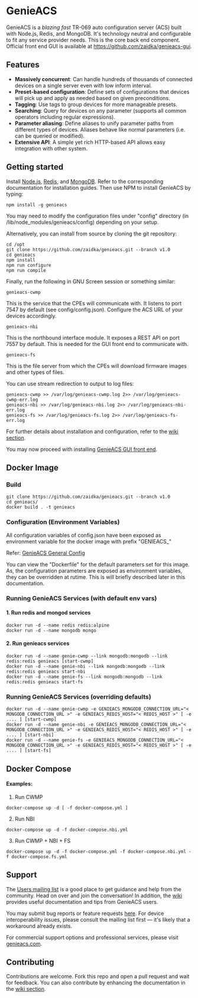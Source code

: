 # GenieACS

GenieACS is a *blazing fast* TR-069 auto configuration server (ACS) built with Node.js, Redis, and MongoDB. It's technology neutral and configurable to fit any service provider needs. This is the core back end component. Official front end GUI is available at https://github.com/zaidka/genieacs-gui.

## Features

* **Massively concurrent**: Can handle hundreds of thousands of connected devices on a single server even with low inform interval.
* **Preset-based configuration**: Define sets of configurations that devices will pick up and apply as needed based on given preconditions.
* **Tagging**: Use tags to group devices for more manageable presets.
* **Searching**: Query for devices on any parameter (supports all common operators including regular expressions).
* **Parameter aliasing**: Define aliases to unify parameter paths from different types of devices. Aliases behave like normal parameters (i.e. can be queried or modified).
* **Extensive API**: A simple yet rich HTTP-based API allows easy integration with other system.

## Getting started

Install [Node.js](http://nodejs.org/), [Redis](http://redis.io/), and [MongoDB](http://www.mongodb.org/). Refer to the corresponding documentation for installation guides. Then use NPM to install GenieACS by typing:

    npm install -g genieacs

You may need to modify the configuration files under "config" directory (in /lib/node_modules/genieacs/config) depending on your setup.

Alternatively, you can install from source by cloning the git repository:

    cd /opt
    git clone https://github.com/zaidka/genieacs.git --branch v1.0
    cd genieacs
    npm install
    npm run configure
    npm run compile

Finally, run the following in GNU Screen session or something similar:

    genieacs-cwmp

This is the service that the CPEs will communicate with. It listens to port 7547 by default (see config/config.json). Configure the ACS URL of your devices accordingly.

    genieacs-nbi

This is the northbound interface module. It exposes a REST API on port 7557 by default. This is needed for the GUI front end to communicate with.

    genieacs-fs

This is the file server from which the CPEs will download firmware images and other types of files.

You can use stream redirection to output to log files:

    genieacs-cwmp >> /var/log/genieacs-cwmp.log 2>> /var/log/genieacs-cwmp-err.log
    genieacs-nbi >> /var/log/genieacs-nbi.log 2>> /var/log/genieacs-nbi-err.log
    genieacs-fs >> /var/log/genieacs-fs.log 2>> /var/log/genieacs-fs-err.log

For further details about installation and configuration, refer to the [wiki section](https://github.com/zaidka/genieacs/wiki).

You may now proceed with installing [GenieACS GUI front end](https://github.com/zaidka/genieacs-gui).

## Docker Image
### Build
```
git clone https://github.com/zaidka/genieacs.git --branch v1.0
cd genieacs/
docker build . -t genieacs
```

### Configuration (Environment Variables)
All configuration variables of config.json have been exposed as environment variable for the docker image with prefix "GENIEACS_"

Refer: [GenieACS General Config](https://github.com/zaidka/genieacs/wiki/GenieACS-General-Config)

You can view the "Dockerfile" for the default parameters set for this image. As, the configuration parameters are exposed as environment variables, they can be overridden at rutime. This is will briefly described later in this documentation.

### Running GenieACS Services (with default env vars)
#### 1. Run redis and mongod services
```
docker run -d --name redis redis:alpine
docker run -d --name mongodb mongo
```

#### 2. Run genieacs services
```
docker run -d --name genie-cwmp --link mongodb:mongodb --link redis:redis genieacs [start-cwmp]
docker run -d --name genie-nbi --link mongodb:mongodb --link redis:redis genieacs start-nbi
docker run -d --name genie-fs --link mongodb:mongodb --link redis:redis genieacs start-fs
```

### Running GenieACS Services (overriding defaults)
```
docker run -d --name genie-cwmp -e GENIEACS_MONGODB_CONNECTION_URL="< MONGODB_CONNECTION_URL >" -e GENIEACS_REDIS_HOST="< REDIS_HOST >" [ -e .... ] [start-cwmp]
docker run -d --name genie-nbi -e GENIEACS_MONGODB_CONNECTION_URL="< MONGODB_CONNECTION_URL >" -e GENIEACS_REDIS_HOST="< REDIS_HOST >" [ -e .... ] [start-nbi]
docker run -d --name genie-fs -e GENIEACS_MONGODB_CONNECTION_URL="< MONGODB_CONNECTION_URL >" -e GENIEACS_REDIS_HOST="< REDIS_HOST >" [ -e .... ] [start-fs]
```

## Docker Compose
#### Examples:
1. Run CWMP
```
docker-compose up -d [ -f docker-compose.yml ]
```
2. Run NBI
```
docker-compose up -d -f docker-compose.nbi.yml
```
3. Run CWMP + NBI + FS
```
docker-compose up -d -f docker-compose.yml -f docker-compose.nbi.yml -f docker-compose.fs.yml
```


## Support

The [Users mailing list](http://lists.genieacs.com) is a good place to get guidance and help from the community. Head on over and join the conversation! In addition, the [wiki](https://github.com/zaidka/genieacs/wiki) provides useful documentation and tips from GenieACS users.

You may submit bug reports or feature requests [here](https://github.com/zaidka/genieacs/issues). For device interoperability issues, please consult the mailing list first — it's likely that a workaround already exists.

For commercial support options and professional services, please visit [genieacs.com](https://genieacs.com).

## Contributing

Contributions are welcome. Fork this repo and open a pull request and wait for feedback. You can also contribute by enhancing the documentation in the [wiki section](https://github.com/zaidka/genieacs/wiki).
